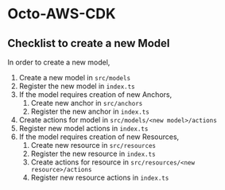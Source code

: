 # Octo-AWS-CDK

## Checklist to create a new Model
In order to create a new model,

1. Create a new model in `src/models`
2. Register the new model in `index.ts`
3. If the model requires creation of new Anchors,
   1. Create new anchor in `src/anchors` 
   2. Register the new anchor in `index.ts`
4. Create actions for model in `src/models/<new model>/actions`
5. Register new model actions in `index.ts`
6. If the model requires creation of new Resources,
   1. Create new resource in `src/resources`
   2. Register the new resource in `index.ts`
   3. Create actions for resource in `src/resources/<new resource>/actions`
   4. Register new resource actions in `index.ts`
